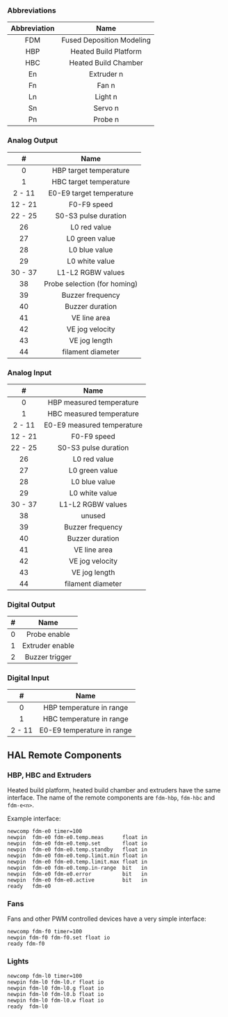### Abbreviations
| Abbreviation      | Name    |
| :----: | :-----: |
| FDM | Fused Deposition Modeling |
| HBP | Heated Build Platform |
| HBC | Heated Build Chamber |
| En | Extruder n |
| Fn | Fan n |
| Ln | Light n |
| Sn | Servo n |
| Pn | Probe n |

### Analog Output
| #      | Name    |
| :----: | :-----: |
| 0 | HBP target temperature |
| 1 | HBC target temperature |
| 2 - 11 | E0-E9 target temperature |
| 12 - 21 | F0-F9 speed |
| 22 - 25 | S0-S3 pulse duration |
| 26 | L0 red value |
| 27 | L0 green value |
| 28 | L0 blue value |
| 29 | L0 white value |
| 30 - 37 | L1-L2 RGBW values |
| 38 | Probe selection (for homing) |
| 39 | Buzzer frequency |
| 40 | Buzzer duration |
| 41 | VE line area |
| 42 | VE jog velocity |
| 43 | VE jog length |
| 44 | filament diameter |

### Analog Input
| #      | Name    |
| :----: | :-----: |
| 0 | HBP measured temperature |
| 1 | HBC measured temperature |
| 2 - 11 | E0-E9 measured temperature |
| 12 - 21 | F0-F9 speed |
| 22 - 25 | S0-S3 pulse duration |
| 26 | L0 red value |
| 27 | L0 green value |
| 28 | L0 blue value |
| 29 | L0 white value |
| 30 - 37 | L1-L2 RGBW values |
| 38 | unused |
| 39 | Buzzer frequency |
| 40 | Buzzer duration |
| 41 | VE line area |
| 42 | VE jog velocity |
| 43 | VE jog length |
| 44 | filament diameter |

### Digital Output
| #      | Name    |
| :----: | :-----: |
| 0 | Probe enable |
| 1 | Extruder enable |
| 2 | Buzzer trigger |

### Digital Input
| #      | Name    |
| :----: | :-----: |
| 0 | HBP temperature in range |
| 1 | HBC temperature in range |
| 2 - 11 | E0-E9 temperature in range |

## HAL Remote Components


### HBP, HBC and Extruders
Heated build platform, heated build chamber and extruders have the same interface. The name of the remote components are `fdm-hbp`, `fdm-hbc` and `fdm-e<n>`.

Example interface:

    newcomp fdm-e0 timer=100
    newpin  fdm-e0 fdm-e0.temp.meas      float in
    newpin  fdm-e0 fdm-e0.temp.set       float io
    newpin  fdm-e0 fdm-e0.temp.standby   float in
    newpin  fdm-e0 fdm-e0.temp.limit.min float in
    newpin  fdm-e0 fdm-e0.temp.limit.max float in
    newpin  fdm-e0 fdm-e0.temp.in-range  bit   in
    newpin  fdm-e0 fdm-e0.error          bit   in
    newpin  fdm-e0 fdm-e0.active         bit   in
    ready   fdm-e0
    
### Fans
Fans and other PWM controlled devices have a very simple interface:

    newcomp fdm-f0 timer=100
    newpin fdm-f0 fdm-f0.set float io
    ready fdm-f0

### Lights

    newcomp fdm-l0 timer=100
    newpin fdm-l0 fdm-l0.r float io
    newpin fdm-l0 fdm-l0.g float io
    newpin fdm-l0 fdm-l0.b float io
    newpin fdm-l0 fdm-l0.w float io
    ready  fdm-l0
